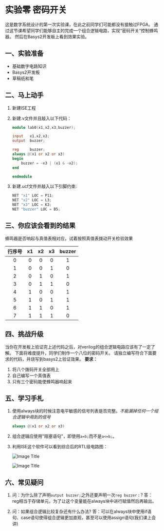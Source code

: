 # 实验零 密码开关

这是数字系统设计的第一次实验课，在此之前同学们可能都没有接触过FPGA。
通过这节课希望同学们能够自主的完成一个组合逻辑电路，实现“密码开关”控制蜂鸣器。
然后在Basys2开发板上看到效果实验。

## 一、实验准备
* 基础数字电路知识
* Basys2开发板
* 草稿纸和笔


## 二、马上动手
1. 新建ISE工程
2. 新建.v文件并且敲入以下代码：

    ``` verilog
    module lab0(x1,x2,x3,buzzer);
    
    input	x1,x2,x3;
    output	buzzer;
    
    reg     buzzer;
    always @(x1 or x2 or x3) 
    begin
    	buzzer = ~x3 | (x1 & ~x2);
    end
    
    endmodule
    ```
3. 新建.ucf文件并敲入以下引脚约束:

    ```verilog
    NET "x1" LOC = P11;
    NET "x2" LOC = L3;
    NET "x3" LOC = K3;
    NET "buzzer" LOC = B5;
    ```


## 三、你应该会看到的结果

蜂鸣器是否响起与真值表相对应，试着按照真值表拨动开关检验效果

|行序号|x1|x2|x3|buzzer|
|:---:|:---:|:---:|:---:|:---:|
|0|0|0|0|1|
|1|0|0|1|0|
|2|0|1|0|1|
|3|0|1|1|0|
|4|1|0|0|1|
|5|1|0|1|1|
|6|1|1|0|1|
|7|1|1|1|0|

## 四、挑战升级

当你在开发板上验证完上述代码之后，对verilog的组合逻辑电路应该有了一定了解。
下面将难度提升，同学们制作一个八位的密码开关。
请独立编写符合下面要求的代码，并烧写到basys2上验证效果。
**要求：**
1. 将八个拨码开关全部用上
2. 自己编写一个真值表
3. 只有三个密码能使蜂鸣器响起来

## 五、学习手札

1. 使用always块的时候注意电平敏感的信号列表是否完整。*不能漏掉任何一个组合逻辑中用到的信号*
    ```verilog
    always @(x1 or x2 or x3)
    ```
2. 组合逻辑应使用"阻塞语句"，即使用`a=b;`而不是`a<=b;`。
3. 利用ISE这个软件可以看到综合后的RTL级电路图：

    ![Image Title](/_image/2014-07-14/rtl.png)
    
    ![Image Title](/_image/2014-07-14/lab0_RTL.png)


## 六、常见疑问

1. 问：为什么除了声明`output buzzer;`之外还要声明一次`reg buzzer；`?
    答：reg相当于存储单元，为了让这个变量能在always块中进行赋值然后再输出。
                    
2. 问：如果组合逻辑比较复杂还有什么办法?
    答：可以在always块中使用if语句、case语句使得组合逻辑更加直观，甚至可以使用assign语句(我们课上会讲)



